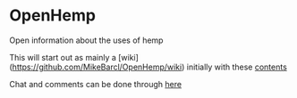 OpenHemp
========

Open information about the uses of hemp

This will start out as mainly a [wiki] (https://github.com/MikeBarcl/OpenHemp/wiki) initially with these [contents](https://github.com/MikeBarcl/OpenHemp/wiki/_pages)  

Chat and comments can be done through [here](https://github.com/MikeBarcl/OpenHemp/issues)
